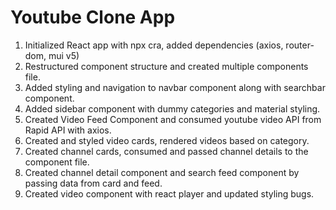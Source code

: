 # Youtube Clone App

1. Initialized React app with npx cra, added dependencies (axios, router-dom, mui v5)
2. Restructured component structure and created multiple components file.
3. Added styling and navigation to navbar component along with searchbar component.
4. Added sidebar component with dummy categories and material styling.
5. Created Video Feed Component and consumed youtube video API from Rapid API with axios.
6. Created and styled video cards, rendered videos based on category.
7. Created channel cards, consumed and passed channel details to the component file.
8. Created channel detail component and search feed component by passing data from card and feed.
9. Created video component with react player and updated styling bugs.
